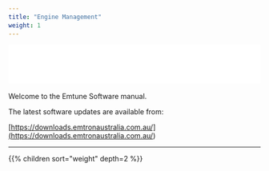 ```yaml
---
title: "Engine Management"
weight: 1
---
```


![Image](</img/emtron-white.svg>)

Welcome to the Emtune Software manual.

The latest software updates are available from:

[https://downloads.emtronaustralia.com.au/](<https://downloads.emtronaustralia.com.au/>)

---

{{% children sort="weight" depth=2 %}}
